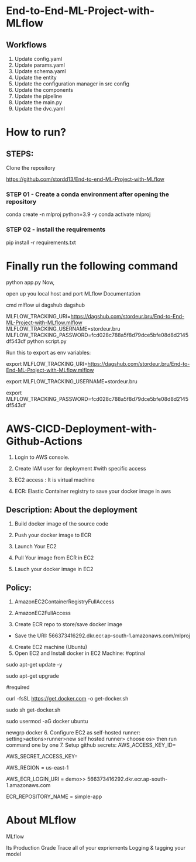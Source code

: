 # End-to-End-ML-Project-with-MLflow

## Workflows

1. Update config.yaml
2. Update params.yaml
3. Update schema.yaml
4. Update the entity
5. Update the configuration manager in src config
6. Update the components
7. Update the pipeline
8. Update the main.py 
9. Update the dvc.yaml

# How to run?
## STEPS:
Clone the repository

https://github.com/stordd13/End-to-end-ML-Project-with-MLflow

### STEP 01 - Create a conda environment after opening the repository

conda create -n mlproj python=3.9 -y
conda activate mlproj

### STEP 02 - install the requirements
pip install -r requirements.txt

# Finally run the following command
python app.py
Now,

open up you local host and port
MLflow
Documentation

cmd
mlflow ui
dagshub
dagshub

MLFLOW_TRACKING_URI=https://dagshub.com/stordeur.bru/End-to-End-ML-Project-with-MLflow.mlflow 
MLFLOW_TRACKING_USERNAME=stordeur.bru 
MLFLOW_TRACKING_PASSWORD=fcd028c788a5f8d79dce5bfe08d8d2145df543df 
python script.py


Run this to export as env variables:

export MLFLOW_TRACKING_URI=https://dagshub.com/stordeur.bru/End-to-End-ML-Project-with-MLflow.mlflow

export MLFLOW_TRACKING_USERNAME=stordeur.bru 

export MLFLOW_TRACKING_PASSWORD=fcd028c788a5f8d79dce5bfe08d8d2145df543df


# AWS-CICD-Deployment-with-Github-Actions
1. Login to AWS console.
2. Create IAM user for deployment
#with specific access

1. EC2 access : It is virtual machine

2. ECR: Elastic Container registry to save your docker image in aws


## Description: About the deployment

1. Build docker image of the source code

2. Push your docker image to ECR

3. Launch Your EC2 

4. Pull Your image from ECR in EC2

5. Lauch your docker image in EC2

## Policy:

1. AmazonEC2ContainerRegistryFullAccess

2. AmazonEC2FullAccess
3. Create ECR repo to store/save docker image
- Save the URI: 566373416292.dkr.ecr.ap-south-1.amazonaws.com/mlproj
4. Create EC2 machine (Ubuntu)
5. Open EC2 and Install docker in EC2 Machine:
#optinal

sudo apt-get update -y

sudo apt-get upgrade

#required

curl -fsSL https://get.docker.com -o get-docker.sh

sudo sh get-docker.sh

sudo usermod -aG docker ubuntu

newgrp docker
6. Configure EC2 as self-hosted runner:
setting>actions>runner>new self hosted runner> choose os> then run command one by one
7. Setup github secrets:
AWS_ACCESS_KEY_ID=

AWS_SECRET_ACCESS_KEY=

AWS_REGION = us-east-1

AWS_ECR_LOGIN_URI = demo>>  566373416292.dkr.ecr.ap-south-1.amazonaws.com

ECR_REPOSITORY_NAME = simple-app

# About MLflow
MLflow

Its Production Grade
Trace all of your expriements
Logging & tagging your model
